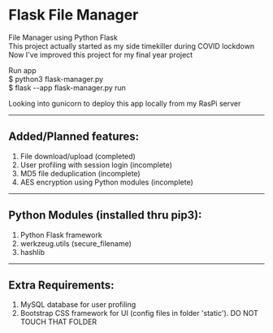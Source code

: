 # Flask File Manager
File Manager using Python Flask\
This project actually started as my side timekiller during COVID lockdown\
Now I've improved this project for my final year project

Run app\
$ python3 flask-manager.py\
$ flask --app flask-manager.py run 

Looking into gunicorn to deploy this app locally from my RasPi server

---

## Added/Planned features:

1. File download/upload (completed)
2. User profiling with session login (incomplete)
3. MD5 file deduplication  (incomplete)
4. AES encryption using Python modules (incomplete)

---

## Python Modules (installed thru pip3):

1. Python Flask framework
2. werkzeug.utils (secure_filename)
3. hashlib

---

## Extra Requirements:

1. MySQL database for user profiling
2. Bootstrap CSS framework for UI (config files in folder 'static'). DO NOT TOUCH THAT FOLDER


